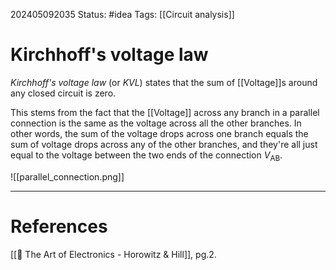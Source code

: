 202405092035
Status: #idea
Tags: [[Circuit analysis]]

# Kirchhoff's voltage law

*Kirchhoff's voltage law* (or *KVL*) states that the sum of [[Voltage]]s around any closed circuit is zero. 

This stems from the fact that the [[Voltage]] across any branch in a parallel connection is the same as the voltage across all the other branches. In other words, the sum of the voltage drops across one branch equals the sum of voltage drops across any of the other branches, and they're all just equal to the voltage between the two ends of the connection $V_{\text{AB}}$.

![[parallel_connection.png]]

___
# References
[[📕 The Art of Electronics - Horowitz & Hill]], pg.2.